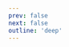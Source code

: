 ```yaml
---
prev: false
next: false
outline: 'deep'
---
```


<script>
import '../../src/avatar';
import '../../src/badge';
import '../../src/badge-wrapper';
import '../../src/banner';
import '../../src/base-button';
import '../../src/bottom-navigation';
import '../../src/bottom-navigation-item';
import '../../src/base-button';
import '../../src/button';
import '../../src/base-button';
import '../../src/checkbox';
import '../../src/divider';
import '../../src/icon-button';
import '../../src/input';
import '../../src/modal';
import '../../src/notice';
import '../../src/pinwheel';
import '../../src/pinwheel-group';
import '../../src/progress-indicator';
import '../../src/radio';
import '../../src/radio-group';
import '../../src/row';
import '../../src/segmented-button';
import '../../src/segmented-button-group';
import '../../src/skeleton';
import '../../src/spinner';
import '../../src/step-indicator';
import '../../src/stepper';
import '../../src/text-field';
import '../../src/textarea';
import '../../src/toast';
import '../../src/tooltip';
import '../../src/button';
import '../../src/icons/default'; // TODO: remove
import '../../styles/theme.css';
import "cemnama"
</script>

<!-- @content -->
